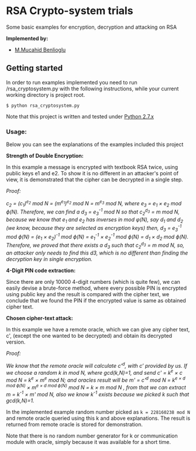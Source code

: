 # RSA Crypto-system trials
Some basic examples for encryption, decryption and attacking on RSA

**Implemented by:**
 * [M.Mucahid Benlioglu](https://github.com/mbenlioglu)

## Getting started
In order to run examples implemented you need to run /rsa_cryptosystem.py with the following
instructions, while your current working directory is project root.
    
    $ python rsa_cryptosystem.py

Note that this project is written and tested under [Python 2.7.x](https://docs.python.org/2/)

### Usage:

Below you can see the explanations of the examples included this project

**Strength of Double Encryption:**

In this example a message is encrypted with textbook RSA twice, using public keys e1 and e2. To show it is no different
in an attacker's point of view, it is demonstrated that the cipher can be decrypted in a single step.

_Proof:_

_c<sub>2</sub> = (c<sub>1</sub>)<sup>e<sub>2</sub></sup> mod N = (m<sup>e<sub>1</sub></sup>)<sup>e<sub>2</sub></sup>  mod N
= m<sup>e<sub>3</sub></sup>  mod N, where e<sub>3</sub> = e<sub>1</sub> × e<sub>2</sub>  mod ϕ(N). Therefore, we can find a
d<sub>3</sub> = e<sub>3</sub><sup>-1</sup>  mod N so that c<sub>2</sub><sup>d<sub>3</sub></sup> = m mod N, because we know
that e<sub>1</sub> and e<sub>2</sub> has inverses in mod φ(N), say d<sub>1</sub> and d<sub>2</sub> (we know, because they
are selected as encryption keys) then, d<sub>3</sub> = e<sub>3</sub><sup>-1</sup>  mod ϕ(N) = (e<sub>1</sub> × e<sub>2</sub>)<sup>-1</sup> mod ϕ(N)
= e<sub>1</sub><sup>-1</sup> × e<sub>2</sub><sup>-1</sup> mod ϕ(N) = d<sub>1</sub> × d<sub>2</sub>  mod ϕ(N). Therefore,
we proved that there exists a d<sub>3</sub> such that c<sub>2</sub><sup>d<sub>3</sub></sup> = m mod N, so, an attacker
only needs to find this d<dub>3</dub>, which is no different than finding the decryption key in single encryption._

**4-Digit PIN code extraction:**

Since there are only 10000 4-digit numbers (which is quite few), we can easily devise a brute-force method, where every
possible PIN is encrypted using public key and the result is compared with the cipher text, we conclude that we found the
PIN if the encrypted value is same as obtained cipher text.

**Chosen cipher-text attack:**

In this example we have a remote oracle, which we can give any cipher text, c', (except the one wanted to be decrypted)
and obtain its decrypted version.

_Proof:_

_We know that the remote oracle will calculate c'<sup>d</sup>, with c’ provided by us. If we choose a random k in mod N,
where gcd(k,N)=1, and send c' = k<sup>e</sup> × c mod N = k<sup>e</sup> × m<sup>e</sup> mod N; and oracles result will be
m' = c'<sup>d</sup> mod N = k<sup>e × d mod ϕ(N)</sup> × m<sup>e × d mod ϕ(N)</sup> mod N = k × m mod N , from that we
can extract m = k<sup>-1</sup> × m' mod N, also we know k<sup>-1</sup> exists because we picked k such that gcd(k,N)=1._

In the implemented example random number picked as `k = 228160238 mod N` and remote oracle queried using this k and above
explanations. The result is returned from remote oracle is stored for demonstration.

Note that there is no random number generator for k or communication module with oracle, simply because it was available
for a short time. 

